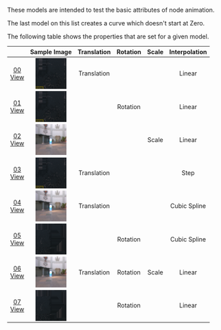 These models are intended to test the basic attributes of node animation.  

The last model on this list creates a curve which doesn't start at Zero.  

The following table shows the properties that are set for a given model.  

|   | Sample Image | Translation | Rotation | Scale | Interpolation |
| :---: | :---: | :---: | :---: | :---: | :---: |
| [00](Node_Animation_00.gltf)<br>[View](https://bghgary.github.io/glTF-Assets-Viewer/?folder=16&model=0) | [<img src="Figures/Thumbnails/Node_Animation_00.png" align="middle">](Figures/SampleImages/Node_Animation_00.png) | Translation |   |   | Linear |
| [01](Node_Animation_01.gltf)<br>[View](https://bghgary.github.io/glTF-Assets-Viewer/?folder=16&model=1) | [<img src="Figures/Thumbnails/Node_Animation_01.png" align="middle">](Figures/SampleImages/Node_Animation_01.png) |   | Rotation |   | Linear |
| [02](Node_Animation_02.gltf)<br>[View](https://bghgary.github.io/glTF-Assets-Viewer/?folder=16&model=2) | [<img src="Figures/Thumbnails/Node_Animation_02.png" align="middle">](Figures/SampleImages/Node_Animation_02.png) |   |   | Scale | Linear |
| [03](Node_Animation_03.gltf)<br>[View](https://bghgary.github.io/glTF-Assets-Viewer/?folder=16&model=3) | [<img src="Figures/Thumbnails/Node_Animation_03.png" align="middle">](Figures/SampleImages/Node_Animation_03.png) | Translation |   |   | Step |
| [04](Node_Animation_04.gltf)<br>[View](https://bghgary.github.io/glTF-Assets-Viewer/?folder=16&model=4) | [<img src="Figures/Thumbnails/Node_Animation_04.png" align="middle">](Figures/SampleImages/Node_Animation_04.png) | Translation |   |   | Cubic Spline |
| [05](Node_Animation_05.gltf)<br>[View](https://bghgary.github.io/glTF-Assets-Viewer/?folder=16&model=5) | [<img src="Figures/Thumbnails/Node_Animation_05.png" align="middle">](Figures/SampleImages/Node_Animation_05.png) |   | Rotation |   | Cubic Spline |
| [06](Node_Animation_06.gltf)<br>[View](https://bghgary.github.io/glTF-Assets-Viewer/?folder=16&model=6) | [<img src="Figures/Thumbnails/Node_Animation_06.png" align="middle">](Figures/SampleImages/Node_Animation_06.png) | Translation | Rotation | Scale | Linear |
| [07](Node_Animation_07.gltf)<br>[View](https://bghgary.github.io/glTF-Assets-Viewer/?folder=16&model=7) | [<img src="Figures/Thumbnails/Node_Animation_07.png" align="middle">](Figures/SampleImages/Node_Animation_07.png) |   | Rotation |   | Linear |
 
